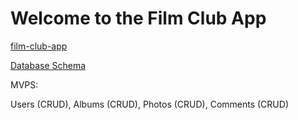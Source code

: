 # Welcome to the Film Club App

[film-club-app](https://film-club-app.herokuapp.com/)

[Database Schema](https://github.com/laurengus17/film_club/wiki/Database-Schema)

MVPS:

Users (CRUD),
Albums (CRUD),
Photos (CRUD),
Comments (CRUD)
